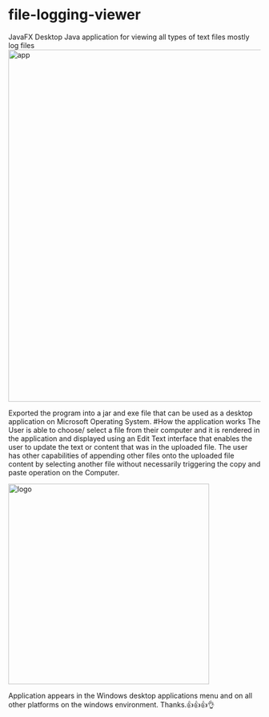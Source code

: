 # file-logging-viewer
JavaFX Desktop Java application for viewing all types of text files mostly log files 
<img width="704" alt="app" src="https://github.com/vernonthedev/file-logging-viewer/assets/108737724/aac06a2a-1c0e-4a2c-b6ce-171cf8a837ce">

Exported the program into a jar and exe file that can be used as a desktop application on Microsoft Operating System.
#How the application works
The User is able to choose/ select a file from their computer and it is rendered in the application and displayed using an Edit Text 
interface that enables the user to update the text or content that was in the uploaded file.
The user has other capabilities of appending other files onto the uploaded file content by selecting another file without necessarily triggering the copy and 
paste operation on the Computer.


<img width="401" alt="logo" src="https://github.com/vernonthedev/file-logging-viewer/assets/108737724/cf3bca22-0dda-4d43-b12c-1bc6ad0d847e">

Application appears in the Windows desktop applications menu and on all other platforms on the windows environment.
Thanks.👍👍👍👌
